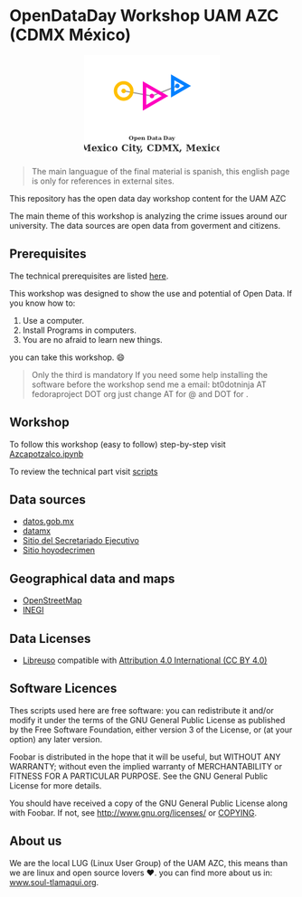 # OpenDataDay Workshop UAM AZC (CDMX México)

<p align="center">
<img src="./images/ODDlogoCDMX.png">
</p>


> The main languague of the final material is spanish, this english page is only for 
> references in external sites. 

This repository has the open data day workshop content for the UAM AZC

The main theme of this workshop is analyzing the crime issues around our university.
The data sources are open data from goverment and citizens. 

## Prerequisites

The technical prerequisites are listed [here](Prerrequisitos.md).

This workshop was designed to show the use and potential of Open Data. 
If you know how to:

1. Use a computer.
2. Install Programs in computers.
3. You are no afraid to learn new things.


you can take this workshop. :smile:

> Only the third is mandatory 
> If you need some help installing the software before the workshop
> send me a email: bt0dotninja AT fedoraproject DOT org 
> just change AT for @ and DOT for .

## Workshop

To follow this workshop (easy to follow) step-by-step visit [Azcapotzalco.ipynb](Azcapotzalco.ipynb) 

To review the technical part visit [scripts](scripts/README.md)


## Data sources
* [datos.gob.mx](https://datos.gob.mx/)
* [datamx](http://datamx.io/)
* [Sitio del Secretariado Ejecutivo](http://secretariadoejecutivo.gob.mx/incidencia-delictiva/incidencia-delictiva-datos-abiertos.php)
* [Sitio hoyodecrimen](https://hoyodecrimen.com/)

## Geographical data and maps

* [OpenStreetMap](http://www.openstreetmap.org)
* [INEGI](http://www.inegi.org.mx/)

## Data Licenses

* [Libreuso](https://datos.gob.mx/libreusomx) compatible with [Attribution 4.0 International (CC BY 4.0)](https://creativecommons.org/licenses/by/4.0/)

## Software Licences

Thes scripts used here are free software: you can redistribute it and/or modify
it under the terms of the GNU General Public License as published by
the Free Software Foundation, either version 3 of the License, or
(at your option) any later version.

Foobar is distributed in the hope that it will be useful,
but WITHOUT ANY WARRANTY; without even the implied warranty of
MERCHANTABILITY or FITNESS FOR A PARTICULAR PURPOSE.  See the
GNU General Public License for more details.

You should have received a copy of the GNU General Public License
along with Foobar.  If not, see http://www.gnu.org/licenses/ or 
[COPYING](COPYING).

 

## About us

We are the local LUG (Linux User Group) of the UAM AZC, this means than we are linux and open source lovers :heart:.
you can find more about us in: www.soul-tlamaqui.org.

